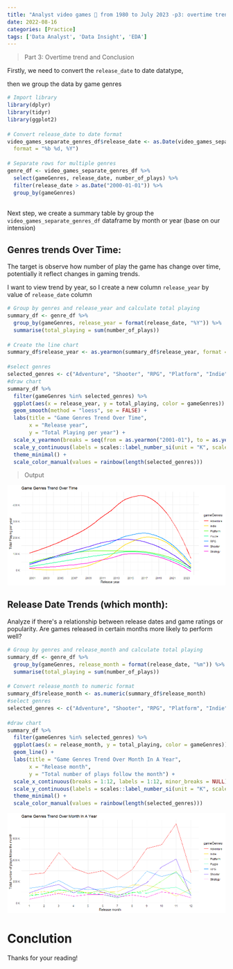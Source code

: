 ```yaml
---
title: "Analyst video games 👾 from 1980 to July 2023 -p3: overtime trend and Conclusion"
date: 2022-08-16
categories: [Practice]
tags: ['Data Analyst', 'Data Insight', 'EDA']
---
```

> Part 3: Overtime trend and Conclusion

Firstly, we need to convert the `release_date` to date datatype,

then we group the data by game genres
```R
# Import library
library(dplyr)
library(tidyr)
library(ggplot2)
  
# Convert release_date to date format
video_games_separate_genres_df$release_date <- as.Date(video_games_separate_genres_df$release_date, 
  format = "%b %d, %Y")

# Separate rows for multiple genres
genre_df <- video_games_separate_genres_df %>%  
  select(gameGenres, release_date, number_of_plays) %>%
  filter(release_date > as.Date("2000-01-01")) %>%
  group_by(gameGenres)
  
```
Next step, we create a summary table by group the `video_games_separate_genres_df` dataframe by month or year (base on our intension)
## Genres trends Over Time:
The target is observe how number of play the game has change over time, potentially it reflect changes in gaming trends.

I want to view trend by year, so I create a new column `release_year` by value of `release_date` column
```R
# Group by genres and release_year and calculate total playing
summary_df <- genre_df %>%
  group_by(gameGenres, release_year = format(release_date, "%Y")) %>%
  summarise(total_playing = sum(number_of_plays))

# Create the line chart
summary_df$release_year <- as.yearmon(summary_df$release_year, format = "%Y")

#select genres
selected_genres <- c("Adventure", "Shooter", "RPG", "Platform", "Indie", "Strategy", "Puzzle")
#draw chart
summary_df %>% 
  filter(gameGenres %in% selected_genres) %>%
  ggplot(aes(x = release_year, y = total_playing, color = gameGenres)) +
  geom_smooth(method = "loess", se = FALSE) +
  labs(title = "Game Genres Trend Over Time",
       x = "Release year",
       y = "Total Playing per year") +
  scale_x_yearmon(breaks = seq(from = as.yearmon("2001-01"), to = as.yearmon("2023-01"), by = 2), format = "%Y") +
  scale_y_continuous(labels = scales::label_number_si(unit = "K", scale = 1e-3)) +
  theme_minimal() +
  scale_color_manual(values = rainbow(length(selected_genres)))
```
>Output

![image tooltip here](/assets/images/EDA1/Rplot_EDA1_3.1.png)


## Release Date Trends (which month):
Analyze if there's a relationship between release dates and game ratings or popularity. Are games released in certain months more likely to perform well?
```R
# Group by genres and release_month and calculate total playing
summary_df <- genre_df %>%
  group_by(gameGenres, release_month = format(release_date, "%m")) %>%
  summarise(total_playing = sum(number_of_plays))

# Convert release_month to numeric format
summary_df$release_month <- as.numeric(summary_df$release_month)
#select genres
selected_genres <- c("Adventure", "Shooter", "RPG", "Platform", "Indie", "Strategy", "Puzzle")

#draw chart
summary_df %>% 
  filter(gameGenres %in% selected_genres) %>%
  ggplot(aes(x = release_month, y = total_playing, color = gameGenres)) +
  geom_line() +
  labs(title = "Game Genres Trend Over Month In A Year",
       x = "Release month",
       y = "Total number of plays follow the month") +
  scale_x_continuous(breaks = 1:12, labels = 1:12, minor_breaks = NULL) +
  scale_y_continuous(labels = scales::label_number_si(unit = "K", scale = 1e-3)) +
  theme_minimal() +
  scale_color_manual(values = rainbow(length(selected_genres)))

```
![image tooltip here](/assets/images/EDA1/Rplot_EDA1_3.2.png)

# Conclution

Thanks for your reading!